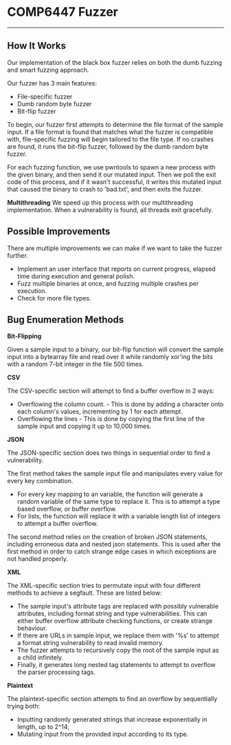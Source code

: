 # COMP6447 Fuzzer

---

## **How It Works**

Our implementation of the black box fuzzer relies on both the dumb fuzzing and smart fuzzing approach.

Our fuzzer has 3 main features:

- File-specific fuzzer
- Dumb random byte fuzzer
- Bit-flip fuzzer

To begin, our fuzzer first attempts to determine the file format of the sample input. If a file format is found that matches what the fuzzer is compatible with, file-specific fuzzing will begin tailored to the file type. If no crashes are found, it runs the bit-flip fuzzer, followed by the dumb random byte fuzzer.

For each fuzzing function, we use pwntools to spawn a new process with the given binary, and then send it our mutated input. Then we poll the exit code of this process, and if it wasn't successful, it writes this mutated input that caused the binary to crash to 'bad.txt', and then exits the fuzzer.

**Multithreading**
We speed up this process with our multithreading implementation. When a vulnerability is found, all threads exit gracefully.

## **Possible Improvements**

There are multiple improvements we can make if we want to take the fuzzer further.

- Implement an user interface that reports on current progress, elapsed time during execution and general polish.
- Fuzz multiple binaries at once, and fuzzing multiple crashes per execution.
- Check for more file types.

## **Bug Enumeration Methods**

**Bit-Flipping**

Given a sample input to a binary, our bit-flip function will convert the sample input into a bytearray file and read over it while randomly xor'ing the bits with a random 7-bit integer in the file 500 times.

**CSV**

The CSV-specific section will attempt to find a buffer overflow in 2 ways:

- Overflowing the column count. - This is done by adding a character onto each column's values, incrementing by 1 for each attempt.
- Overflowing the lines - This is done by copying the first line of the sample input and copying it up to 10,000 times.

**JSON**

The JSON-specific section does two things in sequential order to find a vulnerability.

The first method takes the sample input file and manipulates every value for every key combination.

- For every key mapping to an variable, the function will generate a random variable of the same type to replace it. This is to attempt a type based overflow, or buffer overflow.
- For lists, the function will replace it with a variable length list of integers to attempt a buffer overflow.

The second method relies on the creation of broken JSON statements, including erroneous data and nested json statements. This is used after the first method in order to catch strange edge cases in which exceptions are not handled properly.

**XML**

The XML-specific section tries to permutate input with four different methods to achieve a segfault. These are listed below:

- The sample input's attribute tags are replaced with possibly vulnerable attributes, including format string and type vulnerabilities. This can either buffer overflow attribute checking functions, or create strange behaviour.
- If there are URLs in sample input, we replace them with '%s' to attempt a format string vulnerability to read invalid memory.
- The fuzzer attempts to recursively copy the root of the sample input as a child infinitely.
- Finally, it generates long nested tag statements to attempt to overflow the parser processing tags.

**Plaintext**

The plaintext-specific section attempts to find an overflow by sequentially trying both:

- Inputting randomly generated strings that increase exponentially in length, up to 2^14;
- Mutating input from the provided input according to its type.
